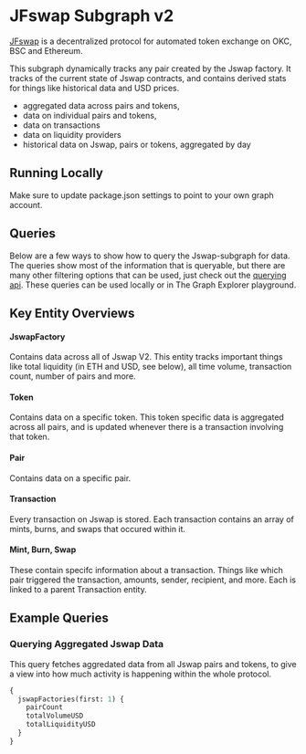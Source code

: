# JFswap Subgraph v2

[JFswap](https://jfswap.com/) is a decentralized protocol for automated token exchange on OKC, BSC and Ethereum.

This subgraph dynamically tracks any pair created by the Jswap factory. It tracks of the current state of Jswap contracts, and contains derived stats for things like historical data and USD prices.

- aggregated data across pairs and tokens,
- data on individual pairs and tokens,
- data on transactions
- data on liquidity providers
- historical data on Jswap, pairs or tokens, aggregated by day

## Running Locally

Make sure to update package.json settings to point to your own graph account.

## Queries

Below are a few ways to show how to query the Jswap-subgraph for data. The queries show most of the information that is queryable, but there are many other filtering options that can be used, just check out the [querying api](https://thegraph.com/docs/graphql-api). These queries can be used locally or in The Graph Explorer playground.

## Key Entity Overviews

#### JswapFactory

Contains data across all of Jswap V2. This entity tracks important things like total liquidity (in ETH and USD, see below), all time volume, transaction count, number of pairs and more.

#### Token

Contains data on a specific token. This token specific data is aggregated across all pairs, and is updated whenever there is a transaction involving that token.

#### Pair

Contains data on a specific pair.

#### Transaction

Every transaction on Jswap is stored. Each transaction contains an array of mints, burns, and swaps that occured within it.

#### Mint, Burn, Swap

These contain specifc information about a transaction. Things like which pair triggered the transaction, amounts, sender, recipient, and more. Each is linked to a parent Transaction entity.

## Example Queries

### Querying Aggregated Jswap Data

This query fetches aggredated data from all Jswap pairs and tokens, to give a view into how much activity is happening within the whole protocol.

```graphql
{
  jswapFactories(first: 1) {
    pairCount
    totalVolumeUSD
    totalLiquidityUSD
  }
}
```
